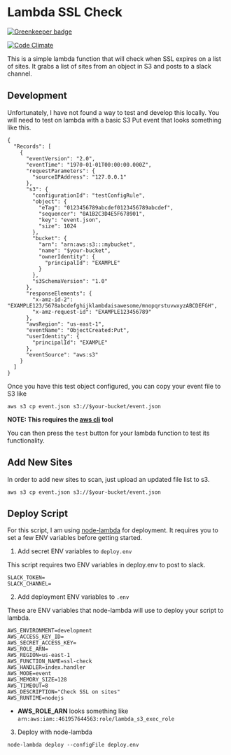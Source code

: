# Lambda SSL Check

[![Greenkeeper badge](https://badges.greenkeeper.io/telusdigital/lambda-ssl-checker.svg)](https://greenkeeper.io/)

[![Code Climate](https://codeclimate.com/github/telusdigital/lambda-ssl-checker/badges/gpa.svg)](https://codeclimate.com/github/telusdigital/lambda-ssl-checker)

This is a simple lambda function that will check when SSL expires on a list of sites. It grabs a list of sites from an object in S3 and posts to a slack channel.

## Development

Unfortunately, I have not found a way to test and develop this locally. You will need to test on lambda with a basic S3 Put event that looks something like this.

```
{
  "Records": [
    {
      "eventVersion": "2.0",
      "eventTime": "1970-01-01T00:00:00.000Z",
      "requestParameters": {
        "sourceIPAddress": "127.0.0.1"
      },
      "s3": {
        "configurationId": "testConfigRule",
        "object": {
          "eTag": "0123456789abcdef0123456789abcdef",
          "sequencer": "0A1B2C3D4E5F678901",
          "key": "event.json",
          "size": 1024
        },
        "bucket": {
          "arn": "arn:aws:s3:::mybucket",
          "name": "$your-bucket",
          "ownerIdentity": {
            "principalId": "EXAMPLE"
          }
        },
        "s3SchemaVersion": "1.0"
      },
      "responseElements": {
        "x-amz-id-2": "EXAMPLE123/5678abcdefghijklambdaisawesome/mnopqrstuvwxyzABCDEFGH",
        "x-amz-request-id": "EXAMPLE123456789"
      },
      "awsRegion": "us-east-1",
      "eventName": "ObjectCreated:Put",
      "userIdentity": {
        "principalId": "EXAMPLE"
      },
      "eventSource": "aws:s3"
    }
  ]
}
```

Once you have this test object configured, you can copy your event file to S3 like

```
aws s3 cp event.json s3://$your-bucket/event.json
```

**NOTE: This requires the [aws cli](http://docs.aws.amazon.com/cli/latest/userguide/installing.html) tool**

You can then press the `test` button for your lambda function to test its functionality.

## Add New Sites

In order to add new sites to scan, just upload an updated file list to s3.

```
aws s3 cp event.json s3://$your-bucket/event.json
```

## Deploy Script

For this script, I am using [node-lambda](https://github.com/motdotla/node-lambda) for deployment. It requires you to set a few ENV variables before getting started.

1. Add secret ENV variables to `deploy.env`

 This script requires two ENV variables in deploy.env to post to slack.

 ```
 SLACK_TOKEN=
 SLACK_CHANNEL=
 ```

2. Add deployment ENV variables to `.env`

 These are ENV variables that node-lambda will use to deploy your script to lambda.

 ```
 AWS_ENVIRONMENT=development
 AWS_ACCESS_KEY_ID=
 AWS_SECRET_ACCESS_KEY=
 AWS_ROLE_ARN=
 AWS_REGION=us-east-1
 AWS_FUNCTION_NAME=ssl-check
 AWS_HANDLER=index.handler
 AWS_MODE=event
 AWS_MEMORY_SIZE=128
 AWS_TIMEOUT=8
 AWS_DESCRIPTION="Check SSL on sites"
 AWS_RUNTIME=nodejs
 ```

 - **AWS\_ROLE\_ARN** looks something like `arn:aws:iam::461957644563:role/lambda_s3_exec_role`


3. Deploy with node-lambda

 ```
 node-lambda deploy --configFile deploy.env
 ```

